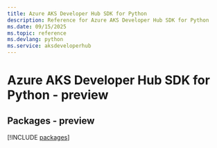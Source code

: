 ```yaml
---
title: Azure AKS Developer Hub SDK for Python
description: Reference for Azure AKS Developer Hub SDK for Python
ms.date: 09/15/2025
ms.topic: reference
ms.devlang: python
ms.service: aksdeveloperhub
---
```

# Azure AKS Developer Hub SDK for Python - preview
## Packages - preview
[!INCLUDE [packages](aks-developer-hub-index.md)]
